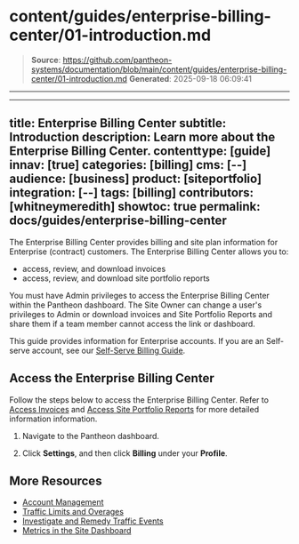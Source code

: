 # content/guides/enterprise-billing-center/01-introduction.md

> **Source**: https://github.com/pantheon-systems/documentation/blob/main/content/guides/enterprise-billing-center/01-introduction.md
> **Generated**: 2025-09-18 06:09:41

---

---
title: Enterprise Billing Center
subtitle: Introduction
description: Learn more about the Enterprise Billing Center.
contenttype: [guide]
innav: [true]
categories: [billing]
cms: [--]
audience: [business]
product: [siteportfolio]
integration: [--]
tags: [billing]
contributors: [whitneymeredith]
showtoc: true
permalink: docs/guides/enterprise-billing-center
---

The Enterprise Billing Center provides billing and site plan information for Enterprise (contract) customers. The Enterprise Billing Center allows you to:

- access, review, and download invoices
- access, review, and download site portfolio reports

You must have Admin privileges to access the Enterprise Billing Center within the Pantheon dashboard. The Site Owner can change a user's privileges to Admin or download invoices and Site Portfolio Reports and share them if a team member cannot access the link or dashboard.

<Alert title="Note" type="info" >

This guide provides information for Enterprise accounts.  If you are an Self-serve account, see our [Self-Serve Billing Guide](/guides/account-mgmt/billing).

</Alert>



## Access the Enterprise Billing Center

Follow the steps below to access the Enterprise Billing Center. Refer to [Access Invoices](/guides/enterprise-billing-center/invoices) and [Access Site Portfolio Reports](/guides/enterprise-billing-center/site-portfolio-report) for more detailed information information.

1. Navigate to the Pantheon dashboard.

1. Click **Settings**, and then click **Billing** under your **Profile**.

## More Resources

- [Account Management](/guides/account-mgmt)
- [Traffic Limits and Overages](/guides/account-mgmt/traffic)
- [Investigate and Remedy Traffic Events](/guides/account-mgmt/traffic/remedy)
- [Metrics in the Site Dashboard](/guides/account-mgmt/traffic)